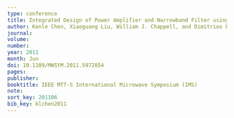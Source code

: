 ```yaml
---
type: conference
title: Integrated Design of Power Amplifier and Narrowband Filter using High-Q Evanescent-Mode Cavity Resonator
author: Kenle Chen, Xiaoguang Liu, William J. Chappell, and Dimitrios Peroulis
journal:
volume:
number:
year: 2011
month: Jun
doi: 10.1109/MWSYM.2011.5972854
pages:
publisher:
booktitle: IEEE MTT-S International Microwave Symposium (IMS)
note:
sort_key: 201106
bib_key: klchen2011
---
```

